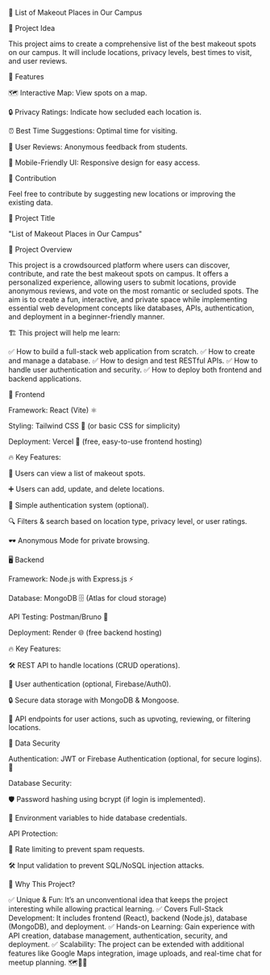 📍 List of Makeout Places in Our Campus

🎯 Project Idea

This project aims to create a comprehensive list of the best makeout spots on our campus. It will include locations, privacy levels, best times to visit, and user reviews.

🚀 Features

🗺 Interactive Map: View spots on a map.

🔒 Privacy Ratings: Indicate how secluded each location is.

⏰ Best Time Suggestions: Optimal time for visiting.

📝 User Reviews: Anonymous feedback from students.

📱 Mobile-Friendly UI: Responsive design for easy access.

🤝 Contribution

Feel free to contribute by suggesting new locations or improving the existing data.

📌 Project Title

"List of Makeout Places in Our Campus"

📜 Project Overview

This project is a crowdsourced platform where users can discover, contribute, and rate the best makeout spots on campus. It offers a personalized experience, allowing users to submit locations, provide anonymous reviews, and vote on the most romantic or secluded spots. The aim is to create a fun, interactive, and private space while implementing essential web development concepts like databases, APIs, authentication, and deployment in a beginner-friendly manner.

🏗 This project will help me learn:

✅ How to build a full-stack web application from scratch.
✅ How to create and manage a database.
✅ How to design and test RESTful APIs.
✅ How to handle user authentication and security.
✅ How to deploy both frontend and backend applications.

🎨 Frontend

Framework: React (Vite) ⚛️

Styling: Tailwind CSS 🎨 (or basic CSS for simplicity)

Deployment: Vercel 🚀 (free, easy-to-use frontend hosting)

🔥 Key Features:

📌 Users can view a list of makeout spots.

➕ Users can add, update, and delete locations.

🔐 Simple authentication system (optional).

🔍 Filters & search based on location type, privacy level, or user ratings.

🕶 Anonymous Mode for private browsing.

🖥 Backend

Framework: Node.js with Express.js ⚡

Database: MongoDB 🗄 (Atlas for cloud storage)

API Testing: Postman/Bruno 🧪

Deployment: Render 🌐 (free backend hosting)

🔥 Key Features:

🛠 REST API to handle locations (CRUD operations).

🔑 User authentication (optional, Firebase/Auth0).

🔒 Secure data storage with MongoDB & Mongoose.

📡 API endpoints for user actions, such as upvoting, reviewing, or filtering locations.

🔐 Data Security

Authentication: JWT or Firebase Authentication (optional, for secure logins). 🔑

Database Security:

🛡 Password hashing using bcrypt (if login is implemented).

🤫 Environment variables to hide database credentials.

API Protection:

🚫 Rate limiting to prevent spam requests.

🛠 Input validation to prevent SQL/NoSQL injection attacks.

🤩 Why This Project?

✅ Unique & Fun: It’s an unconventional idea that keeps the project interesting while allowing practical learning.
✅ Covers Full-Stack Development: It includes frontend (React), backend (Node.js), database (MongoDB), and deployment.
✅ Hands-on Learning: Gain experience with API creation, database management, authentication, security, and deployment.
✅ Scalability: The project can be extended with additional features like Google Maps integration, image uploads, and real-time chat for meetup planning. 🗺📸💬
